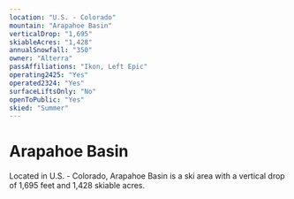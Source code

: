 ```yaml
---
location: "U.S. - Colorado"
mountain: "Arapahoe Basin"
verticalDrop: "1,695"
skiableAcres: "1,428"
annualSnowfall: "350"
owner: "Alterra"
passAffiliations: "Ikon, Left Epic"
operating2425: "Yes"
operated2324: "Yes"
surfaceLiftsOnly: "No"
openToPublic: "Yes"
skied: "Summer"
---
```


# Arapahoe Basin

Located in U.S. - Colorado, Arapahoe Basin is a ski area with a vertical drop of 1,695 feet and 1,428 skiable acres.